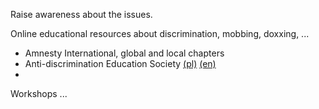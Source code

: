 Raise awareness about the issues.

Online educational resources about discrimination, mobbing, doxxing, ...

- Amnesty International, global and local chapters
- Anti-discrimination Education Society [(pl)](https://tea.org.pl/) [(en)](https://tea.org.pl/english/)
- 

Workshops ...

